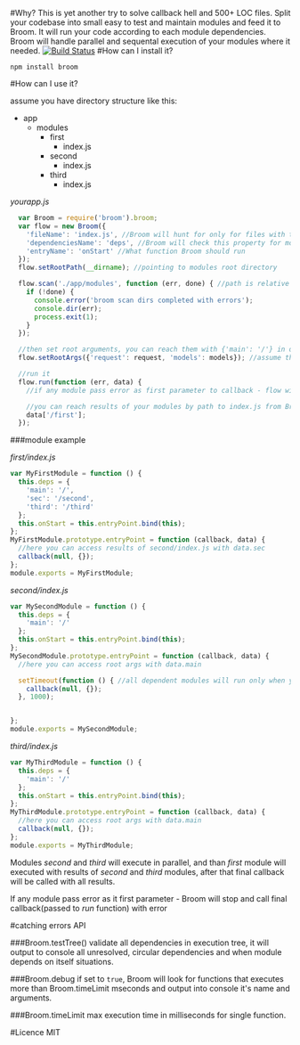 #Why?
This is yet another try to solve callback hell and 500+ LOC files. Split your codebase into small easy to test and maintain modules and feed it to Broom. It will run your code according
to each module dependencies. Broom will handle parallel and sequental execution of your modules where it needed.
[![Build Status](https://secure.travis-ci.org/bolgovr/broom.png)](http://travis-ci.org/bolgovr/broom)
#How can I install it?

`npm install broom`

#How can I use it?

assume you have directory structure like this:

 * app
    * modules
        * first
            * index.js
        * second
            * index.js
        * third
            * index.js

*yourapp.js*
```javascript
  var Broom = require('broom').broom;
  var flow = new Broom({
    'fileName': 'index.js', //Broom will hunt for only for files with this name, so you can put any other files in brooms module directory.
    'dependenciesName': 'deps', //Broom will check this property for module dependencies
    'entryName': 'onStart' //What function Broom should run
  });
  flow.setRootPath(__dirname); //pointing to modules root directory

  flow.scan('./app/modules', function (err, done) { //path is relative to rootPath
    if (!done) {
      console.error('broom scan dirs completed with errors');
      console.dir(err);
      process.exit(1);
    }
  });

  //then set root arguments, you can reach them with {'main': '/'} in deps property of your modules
  flow.setRootArgs({'request': request, 'models': models}); //assume that we handling http request

  //run it
  flow.run(function (err, data) {
    //if any module pass error as first parameter to callback - flow will stop immideately and call final callback

    //you can reach results of your modules by path to index.js from Broom`s root
    data['/first'];
  });

```

###module example


*first/index.js*
```javascript
var MyFirstModule = function () {
  this.deps = {
    'main': '/',
    'sec': '/second',
    'third': '/third'
  };
  this.onStart = this.entryPoint.bind(this);
};
MyFirstModule.prototype.entryPoint = function (callback, data) {
  //here you can access results of second/index.js with data.sec
  callback(null, {});
};
module.exports = MyFirstModule;
```
*second/index.js*
```javascript
var MySecondModule = function () {
  this.deps = {
    'main': '/'
  };
  this.onStart = this.entryPoint.bind(this);
};
MySecondModule.prototype.entryPoint = function (callback, data) {
  //here you can access root args with data.main

  setTimeout(function () { //all dependent modules will run only when you call callback with results
    callback(null, {});
  }, 1000);


};
module.exports = MySecondModule;
```

*third/index.js*
```javascript
var MyThirdModule = function () {
  this.deps = {
    'main': '/'
  };
  this.onStart = this.entryPoint.bind(this);
};
MyThirdModule.prototype.entryPoint = function (callback, data) {
  //here you can access root args with data.main
  callback(null, {});
};
module.exports = MyThirdModule;
```

Modules *second* and *third* will execute in parallel, and than *first* module will executed with results of *second* and *third* modules, after that final callback will be called with all results.

If any module pass error as it first parameter - Broom will stop and call final callback(passed to *run* function) with error

#catching errors API

###Broom.testTree()
validate all dependencies in execution tree, it will output to console all unresolved, circular dependencies and when module depends on itself situations.

###Broom.debug
if set to `true`, Broom will look for functions that executes more than Broom.timeLimit mseconds and output into console it's name and arguments.

###Broom.timeLimit
max execution time in milliseconds for single function.


#Licence
MIT

